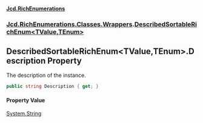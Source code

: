 #### [Jcd.RichEnumerations](index.md 'index')

### [Jcd.RichEnumerations.Classes.Wrappers](Jcd.RichEnumerations.Classes.Wrappers.md 'Jcd.RichEnumerations.Classes.Wrappers').[DescribedSortableRichEnum&lt;TValue,TEnum&gt;](Jcd.RichEnumerations.Classes.Wrappers.DescribedSortableRichEnum_TValue,TEnum_.md 'Jcd.RichEnumerations.Classes.Wrappers.DescribedSortableRichEnum<TValue,TEnum>')

## DescribedSortableRichEnum<TValue,TEnum>.Description Property

The description of the instance.

```csharp
public string Description { get; }
```

#### Property Value

[System.String](https://docs.microsoft.com/en-us/dotnet/api/System.String 'System.String')